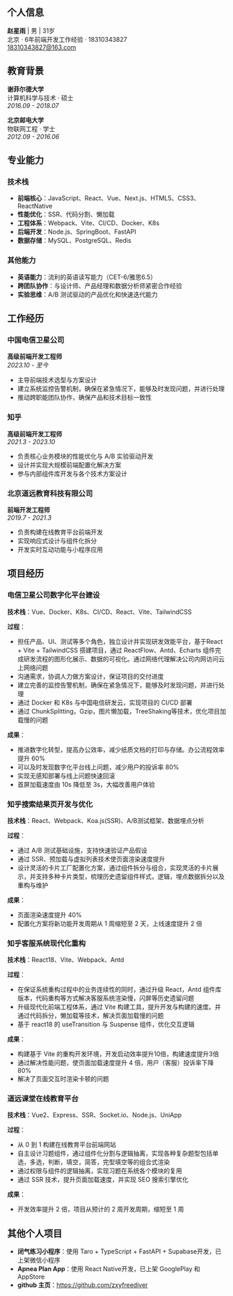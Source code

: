 ## 个人信息
**赵星雨** | 男 | 31岁  
北京 · 6年前端开发工作经验 · 18310343827  
18310343827@163.com

## 教育背景

**谢菲尔德大学**  
计算机科学与技术 · 硕士  
*2016.09 - 2018.07*

**北京邮电大学**  
物联网工程 · 学士  
*2012.09 - 2016.06*

## 专业能力

### 技术栈
- **前端核心**：JavaScript、React、Vue、Next.js、HTML5、CSS3、ReactNative
- **性能优化**：SSR、代码分割、懒加载
- **工程体系**：Webpack、Vite、CI/CD、Docker、K8s
- **后端开发**：Node.js、SpringBoot、FastAPI
- **数据存储**：MySQL、PostgreSQL、Redis

### 其他能力
- **英语能力**：流利的英语读写能力（CET-6/雅思6.5）
- **跨团队协作**：与设计师、产品经理和数据分析师紧密合作经验
- **实验思维**：A/B 测试驱动的产品优化和快速迭代能力

## 工作经历

### 中国电信卫星公司
**高级前端开发工程师**  
*2023.10 - 至今*
- 主导前端技术选型与方案设计
- 建立系统监控告警机制，确保在紧急情况下，能够及时发现问题，并进行处理
- 推动跨职能团队协作，确保产品和技术目标一致性

### 知乎
**高级前端开发工程师**  
*2021.3 - 2023.10*
- 负责核心业务模块的性能优化与 A/B 实验驱动开发
- 设计并实现大规模前端配置化解决方案
- 参与内部组件库开发与各个技术方案设计

### 北京道远教育科技有限公司
**前端开发工程师**  
*2019.7 - 2021.3*
- 负责构建在线教育平台前端开发
- 实现响应式设计与组件化拆分
- 开发实时互动功能与小程序应用

## 项目经历

### 电信卫星公司数字化平台建设
**技术栈**：Vue、Docker、K8s、CI/CD、React、Vite、TailwindCSS

**过程**：
- 担任产品、UI、测试等多个角色，独立设计并实现研发效能平台，基于React + Vite + TailwindCSS 搭建项目，通过 ReactFlow、Antd、Echarts 组件完成研发流程的图形化展示、数据的可视化。通过网络代理解决公司内网访问云上网络问题
- 沟通需求，协调人力做方案设计，保证项目的交付进度
- 建立完善的监控告警机制，确保在紧急情况下，能够及时发现问题，并进行处理
- 通过 Docker 和 K8s 与中国电信研发云，实现项目的 CI/CD 部署
- 通过 ChunkSplitting，Gzip，图片懒加载，TreeShaking等技术，优化项目加载慢的问题


**成果**：
- 推进数字化转型，提高办公效率，减少纸质文档的打印与存储。办公流程效率提升 60%
- 可以及时发现数字化平台线上问题，减少用户的投诉率 80%
- 实现无感知部署与线上问题快速回滚
- 首屏加载速度由 10s 降低至 3s，大幅改善用户体验


### 知乎搜索结果页开发与优化
**技术栈**：React、Webpack、Koa.js(SSR)、A/B测试框架、数据埋点分析 

**过程**：
- 通过 A/B 测试基础设施，支持快速验证产品假设
- 通过 SSR、预加载与虚拟列表技术使页面渲染速度提升
- 设计灵活的卡片工厂配置化方案，通过组件拆分与组合，实现灵活的卡片展示，并支持多种卡片类型，梳理历史遗留组件样式，逻辑，埋点数据拆分以及重构与维护

**成果**：
- 页面渲染速度提升 40%
- 配置化方案将新功能开发周期从 1 周缩短至 2 天，上线速度提升 2 倍

### 知乎客服系统现代化重构
**技术栈**：React18、Vite、Webpack、Antd

**过程**：
- 在保证系统重构过程中的业务连续性的同时，通过升级 React，Antd 组件库版本，代码重构等方式解决客服系统渲染慢，闪屏等历史遗留问题
- 升级现代化前端工程体系，通过 Vite 构建工具，提升开发与构建的速度。并通过代码拆分，懒加载等技术，解决页面加载慢的问题
- 基于 react18 的 useTransition 与 Suspense 组件，优化交互逻辑

**成果**：
- 构建基于 Vite 的重构开发环境，开发启动效率提升10倍，构建速度提升3倍
- 通过解决性能问题，使页面加载速度提升 4 倍，用户（客服）投诉率下降 80%
- 解决了页面交互时渲染卡顿的问题

### 道远课堂在线教育平台
**技术栈**：Vue2、Express、SSR、Socket.io、Node.js、UniApp

**过程**：
- 从 0 到 1 构建在线教育平台前端网站
- 自主设计习题组件，通过组件化分割与逻辑抽离，实现各种复杂题型包括单选，多选，判断，填空，简答，完型填空等的组合式渲染
- 通过权限与组件的逻辑抽离，实现习题在系统各个模块的复用
- 通过 SSR 技术，提升页面加载速度，并实现 SEO 搜索引擎优化

**成果**：
- 开发效率提升 2 倍，项目从预计的 2 周开发周期，缩短至 1 周

## 其他个人项目
- **闭气练习小程序**：使用 Taro + TypeScript + FastAPI + Supabase开发，已上架微信小程序
- **Apnea Plan App**：使用 React Native开发，已上架 GooglePlay 和 AppStore
- **github 主页**：https://github.com/zxyfreediver
